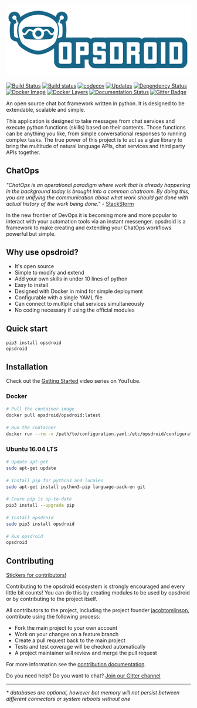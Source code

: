 ![opsdroid](https://github.com/opsdroid/style-guidelines/raw/master/logos/logo-wide-light.png)

[![Build Status](https://travis-ci.org/opsdroid/opsdroid.svg?branch=release)](https://travis-ci.org/opsdroid/opsdroid) [![Build status](https://ci.appveyor.com/api/projects/status/9qodmi74r234x4cv/branch/master?svg=true)](https://ci.appveyor.com/project/jacobtomlinson/opsdroid/branch/master) [![codecov](https://codecov.io/gh/opsdroid/opsdroid/branch/master/graph/badge.svg)](https://codecov.io/gh/opsdroid/opsdroid) [![Updates](https://pyup.io/repos/github/opsdroid/opsdroid/shield.svg)](https://pyup.io/repos/github/opsdroid/opsdroid/) [![Dependency Status](https://dependencyci.com/github/opsdroid/opsdroid/badge)](https://dependencyci.com/github/opsdroid/opsdroid) [![Docker Image](https://img.shields.io/badge/docker-ready-blue.svg)](https://hub.docker.com/r/opsdroid/opsdroid/) [![Docker Layers](https://images.microbadger.com/badges/image/opsdroid/opsdroid.svg)](https://microbadger.com/#/images/opsdroid/opsdroid) [![Documentation Status](https://readthedocs.org/projects/opsdroid/badge/?version=stable)](http://opsdroid.readthedocs.io/en/stable/?badge=stable) [![Gitter Badge](https://badges.gitter.im/opsdroid.png)](https://gitter.im/opsdroid)

An open source chat bot framework written in python. It is designed to be extendable, scalable and simple.

This application is designed to take messages from chat services and execute python functions (skills) based on their contents. Those functions can be anything you like, from simple conversational responses to running complex tasks. The true power of this project is to act as a glue library to bring the multitude of natural language APIs, chat services and third party APIs together.

## ChatOps
_"ChatOps is an operational paradigm where work that is already happening in the background today is brought into a common chatroom. By doing this, you are unifying the communication about what work should get done with actual history of the work being done."_ - [StackStorm](https://docs.stackstorm.com/chatops/chatops.html)

In the new frontier of DevOps it is becoming more and more popular to interact with your automation tools via an instant messenger. opsdroid is a framework to make creating and extending your ChatOps workflows powerful but simple.

## Why use opsdroid?

 * It's open source
 * Simple to modify and extend
 * Add your own skills in under 10 lines of python
 * Easy to install
 * Designed with Docker in mind for simple deployment
 * Configurable with a single YAML file
 * Can connect to multiple chat services simultaneously
 * No coding necessary if using the official modules

## Quick start

```
pip3 install opsdroid
opsdroid
```

## Installation

Check out the [Getting Started](https://www.youtube.com/watch?v=7wyIi_cpodE&list=PLViQCHlMbEq5nZL6VNrUxu--Of1uCpflq) video series on YouTube.

### Docker

```bash
# Pull the container image
docker pull opsdroid/opsdroid:latest

# Run the container
docker run --rm -v /path/to/configuration.yaml:/etc/opsdroid/configuration.yaml:ro opsdroid/opsdroid:latest
```

### Ubuntu 16.04 LTS

```bash
# Update apt-get
sudo apt-get update

# Install pip for python3 and locales
sudo apt-get install python3-pip language-pack-en git

# Enure pip is up-to-date
pip3 install --upgrade pip

# Install opsdroid
sudo pip3 install opsdroid

# Run opsdroid
opsdroid
```


## Contributing

[Stickers for contributors!](https://medium.com/opsdroid/stickers-for-contributors-a0a1f9c30ec1)

Contributing to the opsdroid ecosystem is strongly encouraged and every little bit counts! You can do this by creating modules to be used by opsdroid or by contributing to the project itself.

All contributors to the project, including the project founder [jacobtomlinson](https://github.com/jacobtomlinson), contribute using the following process:

 * Fork the main project to your own account
 * Work on your changes on a feature branch
 * Create a pull request back to the main project
 * Tests and test coverage will be checked automatically
 * A project maintainer will review and merge the pull request

For more information see the [contribution documentation](http://opsdroid.readthedocs.io/en/latest/contributing/).

Do you need help? Do you want to chat? [Join our Gitter channel](https://gitter.im/opsdroid/)

-------

_\* databases are optional, however bot memory will not persist between different connectors or system reboots without one_
